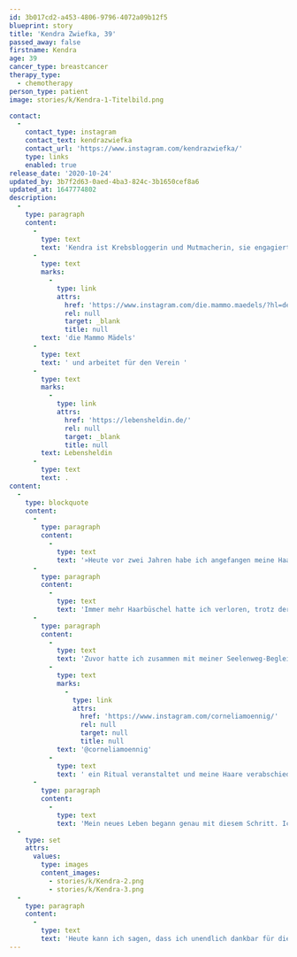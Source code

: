 ```yaml
---
id: 3b017cd2-a453-4806-9796-4072a09b12f5
blueprint: story
title: 'Kendra Zwiefka, 39'
passed_away: false
firstname: Kendra
age: 39
cancer_type: breastcancer
therapy_type:
  - chemotherapy
person_type: patient
image: stories/k/Kendra-1-Titelbild.png

contact:
  -
    contact_type: instagram
    contact_text: kendrazwiefka
    contact_url: 'https://www.instagram.com/kendrazwiefka/'
    type: links
    enabled: true
release_date: '2020-10-24'
updated_by: 3b7f2d63-0aed-4ba3-824c-3b1650cef8a6
updated_at: 1647774802
description:
  -
    type: paragraph
    content:
      -
        type: text
        text: 'Kendra ist Krebsbloggerin und Mutmacherin, sie engagiert sich in ihrer Freizeit unter anderem für '
      -
        type: text
        marks:
          -
            type: link
            attrs:
              href: 'https://www.instagram.com/die.mammo.maedels/?hl=de'
              rel: null
              target: _blank
              title: null
        text: 'die Mammo Mädels'
      -
        type: text
        text: ' und arbeitet für den Verein '
      -
        type: text
        marks:
          -
            type: link
            attrs:
              href: 'https://lebensheldin.de/'
              rel: null
              target: _blank
              title: null
        text: Lebensheldin
      -
        type: text
        text: .
content:
  -
    type: blockquote
    content:
      -
        type: paragraph
        content:
          -
            type: text
            text: '»Heute vor zwei Jahren habe ich angefangen meine Haare zu verlieren. Es waren genau zwei Wochen nach der ersten Chemotherapie. Noch immer steigen mir Tränen in die Augen, wenn ich dieses Bild sehe. Ich habe so geweint, als die Haare fielen.'
      -
        type: paragraph
        content:
          -
            type: text
            text: 'Immer mehr Haarbüschel hatte ich verloren, trotz der kurzen Haare. Überall lagen sie – im Bett, im Waschbecken … Dann habe ich sie noch einmal hübsch gemacht: Noch einmal gekämmt, noch einmal geglättet und dann rief ich meinen Friseur an und wir sind zusammen zum Perücken-Studio gefahren.'
      -
        type: paragraph
        content:
          -
            type: text
            text: 'Zuvor hatte ich zusammen mit meiner Seelenweg-Begleiterin '
          -
            type: text
            marks:
              -
                type: link
                attrs:
                  href: 'https://www.instagram.com/corneliamoennig/'
                  rel: null
                  target: null
                  title: null
            text: '@corneliamoennig'
          -
            type: text
            text: ' ein Ritual veranstaltet und meine Haare verabschiedet. ›Deine Haare sind voller Krankheit und voller Chemos, voller trauriger Erinnerungen. Wenn Deine Haare fallen, dann fängt ein neuer Lebensabschnitt an.‹ – Und so war es auch.'
      -
        type: paragraph
        content:
          -
            type: text
            text: 'Mein neues Leben begann genau mit diesem Schritt. Ich traute mich ohne Haare einkaufen oder zur Fahrschule zu gehen. Die Perücke hatte ich vielleicht zwei Mal getragen. In genau dem Moment als ich mich das erste Mal mit diesem Bild im Spiegel erblickte, schaute ich bis auf meine Seele hinab. – Wer war diese wunderschöne Frau im Spiegel? Richtig: Das war ich, Kendra, so echt wie nie.'
  -
    type: set
    attrs:
      values:
        type: images
        content_images:
          - stories/k/Kendra-2.png
          - stories/k/Kendra-3.png
  -
    type: paragraph
    content:
      -
        type: text
        text: 'Heute kann ich sagen, dass ich unendlich dankbar für die Diagnose bin, denn zuvor hatte ich mich in meinem Leben verloren. Ich war nicht mehr ganz. Nach dem Tod von meiner Mama fehlte immer ein Stück von mir. Ich liebe meinen Mann und meine beiden Kinder, ich war erfolgreich, aber dennoch war ich nur Fassade und habe funktioniert. Erst die Diagnose hat mich zur Ruhe gezwungen und erst dann konnte ich den Weg durch meine Seelenweg-Begleiterin nach Hause finden: Zu meiner Seele. Ich habe mich zum ersten Mal in meinem Leben hundertprozentig akzeptiert.«'
---
```

